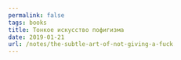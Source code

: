 ```yaml
---
permalink: false
tags: books
title: Тонкое искусство пофигизма
date: 2019-01-21
url: /notes/the-subtle-art-of-not-giving-a-fuck
---
```

